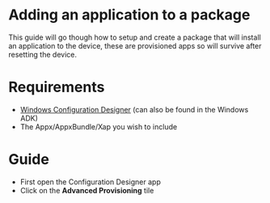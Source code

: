 # Adding an application to a package

This guide will go though how to setup and create a package that will install an application to the device, these are provisioned apps so will survive after resetting the device.

# Requirements
- [Windows Configuration Designer](https://apps.microsoft.com/store/detail/windows-configuration-designer/9NBLGGH4TX22?hl=en-us&gl=us&rtc=1) (can also be found in the Windows ADK)
- The Appx/AppxBundle/Xap you wish to include

# Guide

- First open the Configuration Designer app
- Click on the **Advanced Provisioning** tile
